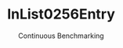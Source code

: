 ---
layout: docu
title: InList0256Entry
subtitle: Continuous Benchmarking
selected: In
expanded: Benchmarking
benchmark: /individual_results/InList0256Entry.html
---